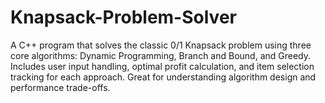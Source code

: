 # Knapsack-Problem-Solver
A C++ program that solves the classic 0/1 Knapsack problem using three core algorithms: Dynamic Programming, Branch and Bound, and Greedy. Includes user input handling, optimal profit calculation, and item selection tracking for each approach. Great for understanding algorithm design and performance trade-offs.
